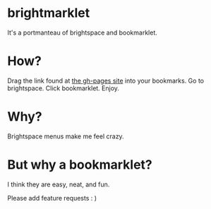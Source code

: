 # brightmarklet
It's a portmanteau of brightspace and bookmarklet.

# How?

Drag the link found at [the gh-pages site](https://tristantrim.github.io/brightmarklet/) into your bookmarks. Go to brightspace. Click bookmarklet. Enjoy.

# Why?

Brightspace menus make me feel crazy.

# But why a bookmarklet?

I think they are easy, neat, and fun.

Please add feature requests : )

